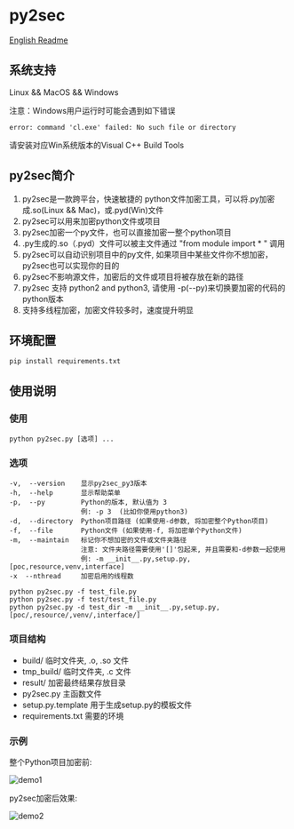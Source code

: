 # py2sec

[English Readme](https://github.com/cckuailong/py2sec/blob/master/README.md)

## 系统支持

Linux && MacOS && Windows

注意：Windows用户运行时可能会遇到如下错误

```
error: command 'cl.exe' failed: No such file or directory
```

请安装对应Win系统版本的Visual C++ Build Tools

## py2sec简介

1. py2sec是一款跨平台，快速敏捷的 python文件加密工具，可以将.py加密成.so(Linux && Mac)，或.pyd(Win)文件
2. py2sec可以用来加密python文件或项目
3. py2sec加密一个py文件，也可以直接加密一整个python项目
4. .py生成的.so（.pyd）文件可以被主文件通过 "from module import * " 调用
5. py2sec可以自动识别项目中的py文件, 如果项目中某些文件你不想加密，py2sec也可以实现你的目的
6. py2sec不影响源文件，加密后的文件或项目将被存放在新的路径
7. py2sec 支持 python2 and python3, 请使用 -p(--py)来切换要加密的代码的python版本
8. 支持多线程加密，加密文件较多时，速度提升明显

## 环境配置

```
pip install requirements.txt
```

## 使用说明

### 使用

```
python py2sec.py [选项] ...
```

### 选项

```
-v,  --version    显示py2sec_py3版本
-h,  --help       显示帮助菜单
-p,  --py         Python的版本, 默认值为 3
                  例: -p 3  (比如你使用python3)
-d,  --directory  Python项目路径 (如果使用-d参数, 将加密整个Python项目)
-f,  --file       Python文件 (如果使用-f, 将加密单个Python文件)
-m,  --maintain   标记你不想加密的文件或文件夹路径
                  注意: 文件夹路径需要使用'[]'包起来, 并且需要和-d参数一起使用 
                  例: -m __init__.py,setup.py,[poc,resource,venv,interface]
-x  --nthread     加密启用的线程数
```

```
python py2sec.py -f test_file.py
python py2sec.py -f test/test_file.py
python py2sec.py -d test_dir -m __init__.py,setup.py,[poc/,resource/,venv/,interface/]
```

### 项目结构

- build/              临时文件夹, .o, .so 文件
- tmp_build/          临时文件夹, .c 文件
- result/             加密最终结果存放目录
- py2sec.py           主函数文件
- setup.py.template   用于生成setup.py的模板文件
- requirements.txt    需要的环境

### 示例

整个Python项目加密前:

![demo1](https://github.com/cckuailong/py2sec/blob/master/img/1.png)

py2sec加密后效果:

![demo2](https://github.com/cckuailong/py2sec/blob/master/img/2.png)
